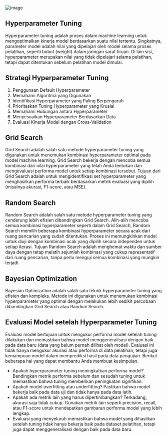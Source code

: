 ![image](https://github.com/user-attachments/assets/a777cb40-41ae-4074-9594-8408c4bbfc4d)

## Hyperparameter Tuning
Hyperparameter tuning adalah proses dalam machine learning untuk mengoptimalkan kinerja model berdasarkan suatu nilai tertentu. Singkatnya, parameter model adalah nilai yang dipelajari oleh model selama proses pelatihan, seperti bobot (weight) dalam jaringan saraf tiruan. Di lain sisi, hyperparameter merupakan nilai yang tidak dipelajari selama pelatihan, tetapi dapat ditentukan sebelum pelatihan model dimulai.

## Strategi Hyperparameter Tuning
1. Penggunaan Default Hyperparameter
2. Memahami Algoritma yang Digunakan
3. Identifikasi Hyperparameter yang Paling Berpengaruh
4. Prioritaskan Tuning Hyperparameter yang Krusial
5. Memahami Hubungan antara Hyperparameter
6. Menyesuaikan Hyperparameter Berdasarkan Data
7. Evaluasi Kinerja Model dengan Cross-Validation

## Grid Search
Grid Search adalah salah satu metode hyperparameter tuning yang digunakan untuk menemukan kombinasi hyperparameter optimal pada model machine learning. Grid Search bekerja dengan mencoba semua kombinasi dari nilai hyperparameter yang telah Anda tentukan dan mengevaluasi performa model untuk setiap kombinasi tersebut. Tujuan dari Grid Search adalah untuk mengidentifikasi set hyperparameter yang menghasilkan performa terbaik berdasarkan metrik evaluasi yang dipilih (misalnya akurasi, F1-score, atau MSE).

## Random Search
Random Search adalah salah satu metode hyperparameter tuning yang cenderung lebih efisien dibandingkan Grid Search. Alih-alih mencoba semua kombinasi hyperparameter seperti dalam Grid Search, Random Search memilih beberapa kombinasi hyperparameter secara acak dari ruang pencarian yang sudah ditentukan. Proses ini memungkinkan model untuk diuji dengan kombinasi acak yang dipilih secara independen untuk setiap iterasi.
Tujuan Random Search adalah menghemat waktu dan sumber daya dengan tetap melatih sejumlah kombinasi yang cukup representatif dari ruang pencarian, tanpa perlu menguji semua kombinasi yang mungkin terjadi.

## Bayesian Optimization
Bayesian Optimization adalah salah satu teknik hyperparameter tuning yang efisien dan kompleks. Metode ini digunakan untuk menemukan kombinasi hyperparameter yang optimal dengan melakukan lebih sedikit percobaan dibandingkan Grid Search atau Random Search. 

## Evaluasi Model setelah Hyperparameter Tuning
 Evaluasi model bertujuan untuk mengukur performa model setelah tuning dilakukan dan memastikan bahwa model menggeneralisasi dengan baik pada data baru (data yang belum pernah dilihat oleh model). Evaluasi ini tidak hanya mengukur akurasi atau performa di data pelatihan, tetapi juga kemampuan model dalam memprediksi hasil pada data pengujian.
Berikut beberapa hal yang dapat membantu Anda membuat kesimpulan.
* Apakah hyperparameter tuning meningkatkan performa model? Bandingkan metrik performa sebelum dan sesudah tuning untuk memastikan bahwa tuning memberikan peningkatan signifikan.
* Apakah model overfitting atau underfitting? Pastikan bahwa model bekerja baik pada data uji dan tidak hanya pada data latih.
* Apakah ada metrik lain yang harus dipertimbangkan? Terkadang, akurasi saja tidak cukup. Gunakan metrik lain seperti precision, recall, atau F1-score untuk mendapatkan gambaran performa model yang lebih lengkap.
* Evaluasi yang menyeluruh memastikan bahwa model yang dihasilkan setelah tuning tidak hanya bekerja baik pada dataset pelatihan, tetapi juga dapat menggeneralisasi dengan baik pada data baru.




